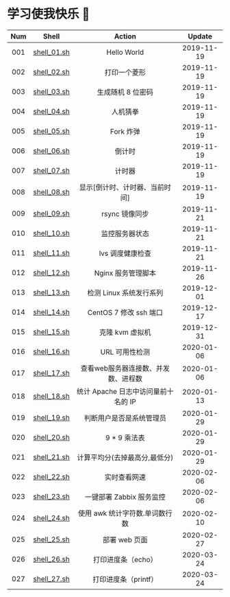 # 学习使我快乐 🤪


| Num  |            Shell             |               Action                |   Update   |
| :--: | :--------------------------: | :---------------------------------: | :--------: |
| 001  | [shell_01.sh](./shell_01.sh) |             Hello World             | 2019-11-19 |
| 002  | [shell_02.sh](./shell_02.sh) |            打印一个菱形             | 2019-11-19 |
| 003  | [shell_03.sh](./shell_03.sh) |          生成随机 8 位密码          | 2019-11-19 |
| 004  | [shell_04.sh](./shell_04.sh) |              人机猜拳               | 2019-11-19 |
| 005  | [shell_05.sh](./shell_05.sh) |              Fork 炸弹              | 2019-11-19 |
| 006  | [shell_06.sh](./shell_06.sh) |               倒计时                | 2019-11-19 |
| 007  | [shell_07.sh](./shell_07.sh) |               计时器                | 2019-11-19 |
| 008  | [shell_08.sh](./shell_08.sh) |   显示[倒计时、计时器、当前时间]    | 2019-11-19 |
| 009  | [shell_09.sh](./shell_09.sh) |           rsync 镜像同步            | 2019-11-21 |
| 010  | [shell_10.sh](./shell_10.sh) |           监控服务器状态            | 2019-11-21 |
| 011  | [shell_11.sh](./shell_11.sh) |          lvs 调度健康检查           | 2019-11-21 |
| 012  | [shell_12.sh](./shell_12.sh) |         Nginx 服务管理脚本          | 2019-11-26 |
| 013  | [shell_13.sh](./shell_13.sh) |       检测 Linux 系统发行系列       | 2019-12-01 |
| 014  | [shell_14.sh](./shell_14.sh) |       CentOS 7 修改 ssh 端口        | 2019-12-17 |
| 015  | [shell_15.sh](./shell_15.sh) |           克隆 kvm 虚拟机           | 2019-12-31 |
| 016  | [shell_16.sh](./shell_16.sh) |           URL 可用性检测            | 2020-01-06 |
| 017  | [shell_17.sh](./shell_17.sh) | 查看web服务器连接数、并发数、进程数 | 2020-01-06 |
| 018  | [shell_18.sh](./shell_18.sh) | 统计 Apache 日志中访问量前十名的 IP | 2020-01-13 |
| 019  | [shell_19.sh](./shell_19.sh) |      判断用户是否是系统管理员       | 2020-01-29 |
| 020  | [shell_20.sh](./shell_20.sh) |            9 * 9 乘法表             | 2020-01-29 |
| 021  | [shell_21.sh](./shell_21.sh) |    计算平均分(去掉最高分,最低分)    | 2020-01-29 |
| 022  | [shell_22.sh](./shell_22.sh) |            实时查看网速             | 2020-02-06 |
| 023  | [shell_23.sh](./shell_23.sh) |      一键部署 Zabbix 服务监控       | 2020-02-06 |
| 024  | [shell_24.sh](./shell_24.sh) |   使用 awk 统计字符数.单词数行数    | 2020-02-10 |
| 025  | [shell_25.sh](./shell_25.sh) | 部署 web 页面 | 2020-02-27 |
| 026  | [shell_26.sh](./shell_26.sh) | 打印进度条（echo） | 2020-03-24 |
| 027  | [shell_27.sh](./shell_27.sh) | 打印进度条（printf）| 2020-03-24 |


